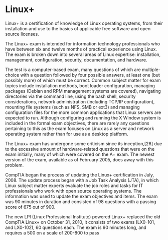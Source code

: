 Linux+
========

Linux+ is a certification of knowledge of Linux operating systems, from their installation and use to the basics of applicable free software and open source licenses.

The Linux+ exam is intended for information technology professionals who have between six and twelve months of practical experience using Linux. The exam is broken down into several areas of Linux expertise: installation, management, configuration, security, documentation, and hardware.

The test is a computer-based exam, many questions of which are multiple-choice with a question followed by four possible answers, at least one (but possibly more) of which must be correct. Common subject matter for exam topics include installation methods, boot loader configuration, managing packages (Debian and RPM management systems are covered), navigating directories via the command line, using the bash shell, security considerations, network administration (including TCP/IP configuration), mounting file systems (such as NFS, SMB or ext3) and managing configuration files for the more common applications that Linux servers are expected to run. Although configuring and running the X Window system is included in the formal exam objectives, there are rarely any questions pertaining to this as the exam focuses on Linux as a server and network operating system rather than for use as a desktop platform.

The Linux+ exam has undergone some criticism since its inception,[26] due to the excessive amount of hardware-related questions that were on the exam initially, many of which were covered on the A+ exam. The newest version of the exam, available as of February 2005, does away with this problem.

CompTIA began the process of updating the Linux+ certification in July, 2008. The update process began with a Job Task Analysis (JTA), in which Linux subject matter experts evaluate the job roles and tasks for IT professionals who work with open source operating systems. The information was used to update the exam objectives and items. The exam was 90 minutes in duration and consisted of 98 questions with a passing score of 675 out of 900.

The new LPI (Linux Professional Institute) powered Linux+ replaced the old CompTIA Linux+ on October 31, 2010, it consists of two exams (LX0-101, and LX0-102), 60 questions each. The exam is 90 minutes long, and requires a 500 on a scale of 200-800 to pass
